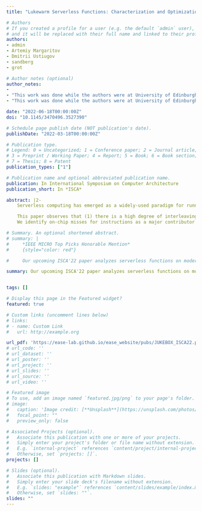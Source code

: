```yaml
---
title: "Lukewarm Serverless Functions: Characterization and Optimization"

# Authors
# If you created a profile for a user (e.g. the default `admin` user), write the username (folder name) here
# and it will be replaced with their full name and linked to their profile.
authors:
- admin
- Artemiy Margaritov
- Dmitrii Ustiugov
- sandberg
- grot

# Author notes (optional)
author_notes:
-
- "This work was done while the authors were at University of Edinburgh"
- "This work was done while the authors were at University of Edinburgh"

date: "2022-06-18T00:00:00Z"
doi: "10.1145/3470496.3527390"

# Schedule page publish date (NOT publication's date).
publishDate: "2022-03-18T00:00:00Z"

# Publication type.
# Legend: 0 = Uncategorized; 1 = Conference paper; 2 = Journal article;
# 3 = Preprint / Working Paper; 4 = Report; 5 = Book; 6 = Book section;
# 7 = Thesis; 8 = Patent
publication_types: ["1"]

# Publication name and optional abbreviated publication name.
publication: In International Symposium on Computer Architecture
publication_short: In *ISCA*

abstract: |2-
    Serverless computing has emerged as a widely-used paradigm for running services in the cloud. In serverless, developers organize their applications as a set of functions, which are invoked on-demand in response to events, such as an HTTP request. To avoid long start-up delays of launching a new function instance, cloud providers tend to keep recently-triggered instances idle (or _warm_) for some time after the most recent invocation in anticipation of future invocations. Thus, at any given moment on a server, there may be thousands of warm instances of various functions whose executions are interleaved in time based on incoming invocations.

    This paper observes that (1) there is a high degree of interleaving among warm instances on a given server; (2) the individual warm functions are invoked relatively infrequently, often at the granularity of seconds or minutes; and (3) many function invocations complete within a few milliseconds. Interleaved execution of rarely invoked functions on a server leads to thrashing of each function's microarchitectural state between invocations. Meanwhile, the short execution time of a function impedes amortization of the warm-up latency of the cache hierarchy, causing a 31-114% increase in CPI compared to execution with warm microarchitectural state.
    We identify on-chip misses for instructions as a major contributor to the performance loss. In response we propose Jukebox, a record-and-replay instruction prefetcher specifically designed for reducing the start-up latency of warm function instances. Jukebox requires just 32KB of metadata per function instance and boosts performance by an average of 18.7% for a wide range of functions, which translates into a corresponding throughput improvement.

# Summary. An optional shortened abstract.
# summary: |
#     *IEEE MICRO Top Picks Honorable Mention*
#     {style="color: red"}

#     Our upcoming ISCA'22 paper analyzes serverless functions on modern hardware, identifying new challenges and specialization opportunities.

summary: Our upcoming ISCA'22 paper analyzes serverless functions on modern hardware, identifying new challenges and specialization opportunities.


tags: []

# Display this page in the Featured widget?
featured: true

# Custom links (uncomment lines below)
# links:
# - name: Custom Link
#   url: http://example.org

url_pdf: 'https://ease-lab.github.io/ease_website/pubs/JUKEBOX_ISCA22.pdf'
# url_code: ''
# url_dataset: ''
# url_poster: ''
# url_project: ''
# url_slides: ''
# url_source: ''
# url_video: ''

# Featured image
# To use, add an image named `featured.jpg/png` to your page's folder.
# image:
#   caption: 'Image credit: [**Unsplash**](https://unsplash.com/photos/pLCdAaMFLTE)'
#   focal_point: ""
#   preview_only: false

# Associated Projects (optional).
#   Associate this publication with one or more of your projects.
#   Simply enter your project's folder or file name without extension.
#   E.g. `internal-project` references `content/project/internal-project/index.md`.
#   Otherwise, set `projects: []`.
projects: []

# Slides (optional).
#   Associate this publication with Markdown slides.
#   Simply enter your slide deck's filename without extension.
#   E.g. `slides: "example"` references `content/slides/example/index.md`.
#   Otherwise, set `slides: ""`.
slides: ""
---
```


<!-- {{% callout note %}}
IEEE MICRO Top Picks Honorable Mention 
{{% /callout %}} -->

<!--
{{% callout note %}}
Click the *Cite* button above to demo the feature to enable visitors to import publication metadata into their reference management software.
{{% /callout %}}

{{% callout note %}}
Create your slides in Markdown - click the *Slides* button to check out the example.
{{% /callout %}}

Supplementary notes can be added here, including [code, math, and images](https://wowchemy.com/docs/writing-markdown-latex/). -->

